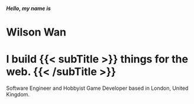 ##### Hello, my name is

# Wilson Wan
# I build {{< subTitle >}} things for the web. {{< /subTitle >}}

Software Engineer and Hobbyist Game Developer based in London, United Kingdom.